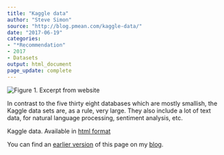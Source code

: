 ```yaml
---
title: "Kaggle data"
author: "Steve Simon"
source: "http://blog.pmean.com/kaggle-data/"
date: "2017-06-19"
categories:
- "*Recommendation"
- 2017
- Datasets
output: html_document
page_update: complete
---
```


![Figure 1. Excerpt from website](http://www.pmean.com/new-images/17/kaggle-data01.png)

<div class="notes">

In contrast to the five thirty eight databases which are mostly smallish, the Kaggle data sets are, as a rule, very large. They also include a lot of text data, for natural language processing, sentiment analysis, etc.

Kaggle data. Available in [html format][kag1]

You can find an [earlier version][sim1] of this page on my [blog][sim2].

[sim1]: http://blog.pmean.com/kaggle-data/
[sim2]: http://blog.pmean.com

[kag1]: https://www.kaggle.com/datasets

</div>






